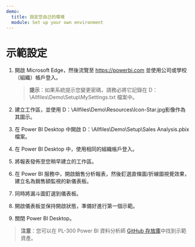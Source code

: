 ```yaml
---
demo:
  title: 設定您自己的環境
  module: Set up your own environment
---
```



# 示範設定

1. 開啟 Microsoft Edge，然後流覽至 <https://powerbi.com> 並使用公司或學校（組織）帳戶登入。
    > **提示**：如果系統提示您變更密碼，請務必將它記錄在 D：\Allfiles\Demo\Setup\MySettings.txt 檔案中。

1. 建立工作區，並使用 D：\Allfiles\Demo\Resources\Icon-Star.jpg影像作為其圖示。

1. 在 Power BI Desktop 中開啟 D：\Allfiles\Demo\Setup\Sales Analysis.pbix 檔案。

1. 在 Power BI Desktop 中，使用相同的組織帳戶登入。

1. 將報表發佈至您稍早建立的工作區。

1. 在 Power BI 服務中，開啟銷售分析報表，然後釘選直條圖/折線圖視覺效果，建立名為銷售額監視的新儀表板。

1. 同時將漏斗圖釘選到儀表板。

1. 開啟儀表板並保持開啟狀態，準備好進行第一個示範。

1. 關閉 Power BI Desktop。

> **注意**：您可以在 PL-300 Power BI 資料分析師 [GitHub 存放庫](https://github.com/MicrosoftLearning/PL-300-Microsoft-Power-BI-Data-Analyst/tree/Main/Allfiles/Demo)中找到示範資產。
